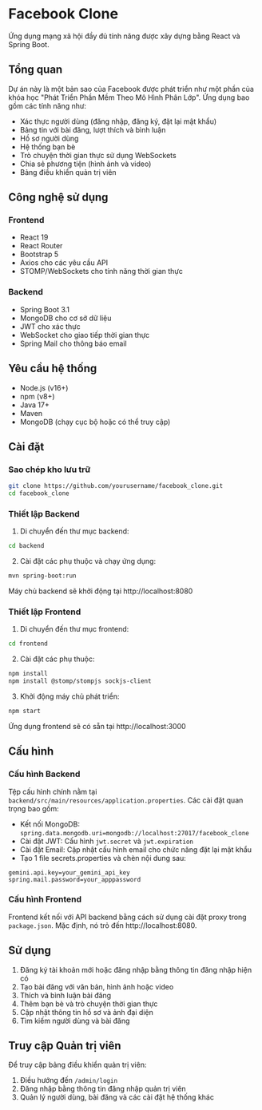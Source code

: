 # Facebook Clone

Ứng dụng mạng xã hội đầy đủ tính năng được xây dựng bằng React và Spring Boot.

## Tổng quan

Dự án này là một bản sao của Facebook được phát triển như một phần của khóa học "Phát Triển Phần Mềm Theo Mô Hình Phân Lớp". Ứng dụng bao gồm các tính năng như:

- Xác thực người dùng (đăng nhập, đăng ký, đặt lại mật khẩu)
- Bảng tin với bài đăng, lượt thích và bình luận
- Hồ sơ người dùng
- Hệ thống bạn bè
- Trò chuyện thời gian thực sử dụng WebSockets
- Chia sẻ phương tiện (hình ảnh và video)
- Bảng điều khiển quản trị viên

## Công nghệ sử dụng

### Frontend
- React 19
- React Router
- Bootstrap 5
- Axios cho các yêu cầu API
- STOMP/WebSockets cho tính năng thời gian thực

### Backend
- Spring Boot 3.1
- MongoDB cho cơ sở dữ liệu
- JWT cho xác thực
- WebSocket cho giao tiếp thời gian thực
- Spring Mail cho thông báo email

## Yêu cầu hệ thống

- Node.js (v16+)
- npm (v8+)
- Java 17+
- Maven
- MongoDB (chạy cục bộ hoặc có thể truy cập)

## Cài đặt

### Sao chép kho lưu trữ
```bash
git clone https://github.com/yourusername/facebook_clone.git
cd facebook_clone
```

### Thiết lập Backend
1. Di chuyển đến thư mục backend:
```bash
cd backend
```

2. Cài đặt các phụ thuộc và chạy ứng dụng:
```bash
mvn spring-boot:run
```
Máy chủ backend sẽ khởi động tại http://localhost:8080

### Thiết lập Frontend
1. Di chuyển đến thư mục frontend:
```bash
cd frontend
```

2. Cài đặt các phụ thuộc:
```bash
npm install
npm install @stomp/stompjs sockjs-client
```

3. Khởi động máy chủ phát triển:
```bash
npm start
```
Ứng dụng frontend sẽ có sẵn tại http://localhost:3000

## Cấu hình

### Cấu hình Backend
Tệp cấu hình chính nằm tại `backend/src/main/resources/application.properties`. Các cài đặt quan trọng bao gồm:

- Kết nối MongoDB: `spring.data.mongodb.uri=mongodb://localhost:27017/facebook_clone`
- Cài đặt JWT: Cấu hình `jwt.secret` và `jwt.expiration`
- Cài đặt Email: Cập nhật cấu hình email cho chức năng đặt lại mật khẩu
- Tạo 1 file secrets.properties và chèn nội dung sau:
```
gemini.api.key=your_gemini_api_key
spring.mail.password=your_apppassword
```

### Cấu hình Frontend
Frontend kết nối với API backend bằng cách sử dụng cài đặt proxy trong `package.json`. Mặc định, nó trỏ đến http://localhost:8080.

## Sử dụng

1. Đăng ký tài khoản mới hoặc đăng nhập bằng thông tin đăng nhập hiện có
2. Tạo bài đăng với văn bản, hình ảnh hoặc video
3. Thích và bình luận bài đăng
4. Thêm bạn bè và trò chuyện thời gian thực
5. Cập nhật thông tin hồ sơ và ảnh đại diện
6. Tìm kiếm người dùng và bài đăng

## Truy cập Quản trị viên

Để truy cập bảng điều khiển quản trị viên:
1. Điều hướng đến `/admin/login`
2. Đăng nhập bằng thông tin đăng nhập quản trị viên
3. Quản lý người dùng, bài đăng và các cài đặt hệ thống khác


